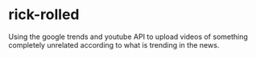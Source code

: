 # rick-rolled
Using the google trends and youtube API to upload videos of something completely unrelated according to what is trending in the news.
